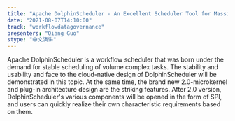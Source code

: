 ```yaml
---
title: "Apache DolphinScheduler - An Excellent Scheduler Tool for Massive Complicate Tasks"
date: "2021-08-07T14:10:00" 
track: "workflowdatagovernance"
presenters: "Qiang Guo"
stype: "中文演讲"
---
```

Apache DolphinScheduler is a workflow scheduler that was born under the demand for stable scheduling of volume complex tasks. The stability and usability and face to the cloud-native design of DolphinScheduler will be demonstrated in this topic. At the same time, the brand new 2.0-microkernel and plug-in architecture design are the striking features. After 2.0 version, DolphinScheduler's various components will be opened in the form of SPI, and users can quickly realize their own characteristic requirements based on them.